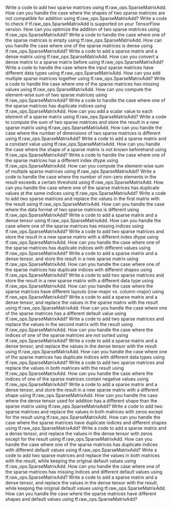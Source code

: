 Write a code to add two sparse matrices using tf.raw_ops.SparseMatrixAdd.
How can you handle the case where the shapes of two sparse matrices are not compatible for addition using tf.raw_ops.SparseMatrixAdd?
Write a code to check if tf.raw_ops.SparseMatrixAdd is supported on your TensorFlow version.
How can you optimize the addition of two sparse matrices using tf.raw_ops.SparseMatrixAdd?
Write a code to handle the case where one of the sparse matrices is empty using tf.raw_ops.SparseMatrixAdd.
How can you handle the case where one of the sparse matrices is dense using tf.raw_ops.SparseMatrixAdd?
Write a code to add a sparse matrix and a dense matrix using tf.raw_ops.SparseMatrixAdd.
How can you convert a dense matrix to a sparse matrix before using tf.raw_ops.SparseMatrixAdd?
Write a code to handle the case where the input sparse matrices have different data types using tf.raw_ops.SparseMatrixAdd.
How can you add multiple sparse matrices together using tf.raw_ops.SparseMatrixAdd?
Write a code to handle the case where one of the sparse matrices has missing values using tf.raw_ops.SparseMatrixAdd.
How can you compute the element-wise sum of two sparse matrices using tf.raw_ops.SparseMatrixAdd?
Write a code to handle the case where one of the sparse matrices has duplicate indices using tf.raw_ops.SparseMatrixAdd.
How can you add a scalar value to each element of a sparse matrix using tf.raw_ops.SparseMatrixAdd?
Write a code to compute the sum of two sparse matrices and store the result in a new sparse matrix using tf.raw_ops.SparseMatrixAdd.
How can you handle the case where the number of dimensions of two sparse matrices is different using tf.raw_ops.SparseMatrixAdd?
Write a code to add a sparse matrix and a constant value using tf.raw_ops.SparseMatrixAdd.
How can you handle the case where the shape of a sparse matrix is not known beforehand using tf.raw_ops.SparseMatrixAdd?
Write a code to handle the case where one of the sparse matrices has a different index dtype using tf.raw_ops.SparseMatrixAdd.
How can you compute the element-wise sum of multiple sparse matrices using tf.raw_ops.SparseMatrixAdd?
Write a code to handle the case where the number of non-zero elements in the result exceeds a certain threshold using tf.raw_ops.SparseMatrixAdd.
How can you handle the case where one of the sparse matrices has duplicate values at the same indices using tf.raw_ops.SparseMatrixAdd?
Write a code to add two sparse matrices and replace the values in the first matrix with the result using tf.raw_ops.SparseMatrixAdd.
How can you handle the case where the data format of two sparse matrices is different using tf.raw_ops.SparseMatrixAdd?
Write a code to add a sparse matrix and a dense tensor using tf.raw_ops.SparseMatrixAdd.
How can you handle the case where one of the sparse matrices has missing indices using tf.raw_ops.SparseMatrixAdd?
Write a code to add two sparse matrices and store the result in a new sparse matrix with a different index dtype using tf.raw_ops.SparseMatrixAdd.
How can you handle the case where one of the sparse matrices has duplicate indices with different values using tf.raw_ops.SparseMatrixAdd?
Write a code to add a sparse matrix and a dense tensor, and store the result in a new sparse matrix using tf.raw_ops.SparseMatrixAdd.
How can you handle the case where one of the sparse matrices has duplicate indices with different shapes using tf.raw_ops.SparseMatrixAdd?
Write a code to add two sparse matrices and store the result in a new sparse matrix with a different data type using tf.raw_ops.SparseMatrixAdd.
How can you handle the case where the sparse matrices have different layouts (row-major vs. column-major) using tf.raw_ops.SparseMatrixAdd?
Write a code to add a sparse matrix and a dense tensor, and replace the values in the sparse matrix with the result using tf.raw_ops.SparseMatrixAdd.
How can you handle the case where one of the sparse matrices has a different default value using tf.raw_ops.SparseMatrixAdd?
Write a code to add two sparse matrices and replace the values in the second matrix with the result using tf.raw_ops.SparseMatrixAdd.
How can you handle the case where the indices of one of the sparse matrices are not sorted using tf.raw_ops.SparseMatrixAdd?
Write a code to add a sparse matrix and a dense tensor, and replace the values in the dense tensor with the result using tf.raw_ops.SparseMatrixAdd.
How can you handle the case where one of the sparse matrices has duplicate indices with different data types using tf.raw_ops.SparseMatrixAdd?
Write a code to add two sparse matrices and replace the values in both matrices with the result using tf.raw_ops.SparseMatrixAdd.
How can you handle the case where the indices of one of the sparse matrices contain negative values using tf.raw_ops.SparseMatrixAdd?
Write a code to add a sparse matrix and a dense tensor, and store the result in a new sparse matrix with a different shape using tf.raw_ops.SparseMatrixAdd.
How can you handle the case where the dense tensor used for addition has a different shape than the sparse matrix using tf.raw_ops.SparseMatrixAdd?
Write a code to add two sparse matrices and replace the values in both matrices with zeros except for the result using tf.raw_ops.SparseMatrixAdd.
How can you handle the case where the sparse matrices have duplicate indices and different shapes using tf.raw_ops.SparseMatrixAdd?
Write a code to add a sparse matrix and a dense tensor, and replace the values in the dense tensor with zeros except for the result using tf.raw_ops.SparseMatrixAdd.
How can you handle the case where one of the sparse matrices has duplicate indices with different default values using tf.raw_ops.SparseMatrixAdd?
Write a code to add two sparse matrices and replace the values in both matrices with the result, while keeping the original default values using tf.raw_ops.SparseMatrixAdd.
How can you handle the case where one of the sparse matrices has missing indices and different default values using tf.raw_ops.SparseMatrixAdd?
Write a code to add a sparse matrix and a dense tensor, and replace the values in the dense tensor with the result, while keeping the original default values using tf.raw_ops.SparseMatrixAdd.
How can you handle the case where the sparse matrices have different shapes and default values using tf.raw_ops.SparseMatrixAdd?